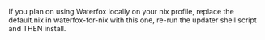 If you plan on using Waterfox locally on your nix profile, replace the default.nix in waterfox-for-nix with this one, re-run the updater shell script and THEN install.
